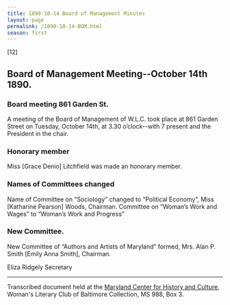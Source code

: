 ```yaml
---
title: 1890-10-14 Board of Management Minutes
layout: page
permalink: /1890-10-14-BOM.html
season: first
---
```


<style>
    #maincontent{
        font-size:1.4em;
    }
</style>
[12]

## Board of Management Meeting--October 14th 1890.

### Board meeting 861 Garden St.

A meeting of the Board of Management of W.L.C. took place at 861 Garden Street on Tuesday, October 14th, at 3.30 o’clock--with 7 present and the President in the chair.

### Honorary member

Miss [Grace Denio] Litchfield was made an honorary member.

### Names of Committees changed

Name of Committee on “Sociology” changed to “Political Economy”, Miss [Katharine Pearson] Woods, Chairman. Committee on “Woman’s Work and Wages” to “Woman’s Work and Progress”

### New Committee.

New Committee of “Authors and Artists of Maryland” formed, Mrs. Alan P. Smith [Emily Anna Smith], Chairman.

Eliza Ridgely
Secretary

<hr>

Transcribed document held at the [Maryland Center for History and Culture](http://mdhs.org/), Woman's Literary Club of Baltimore Collection, MS 988, Box 3. 